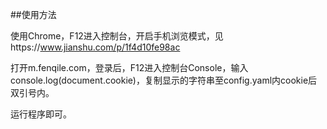 ##使用方法

使用Chrome，F12进入控制台，开启手机浏览模式，见https://www.jianshu.com/p/1f4d10fe98ac

打开m.fenqile.com，登录后，F12进入控制台Console，输入console.log(document.cookie)，复制显示的字符串至config.yaml内cookie后双引号内。

运行程序即可。